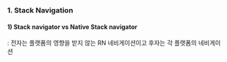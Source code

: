 ### 1. Stack Navigation

#### 1) Stack navigator vs Native Stack navigator

: 전자는 플랫폼의 영향을 받지 않는 RN 네비게이션이고 후자는 각 플랫폼의 네비게이션
